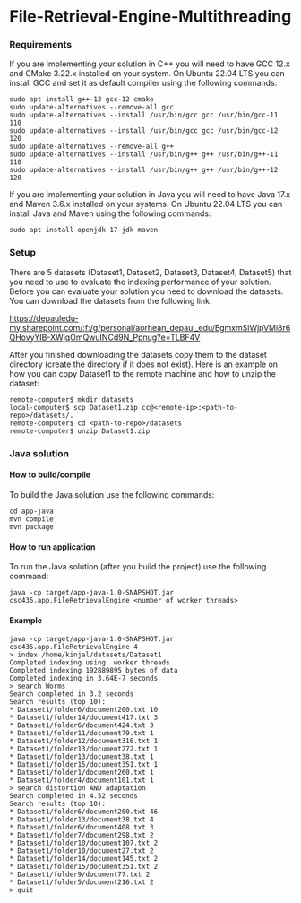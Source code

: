 # File-Retrieval-Engine-Multithreading

### Requirements

If you are implementing your solution in C++ you will need to have GCC 12.x and CMake 3.22.x installed on your system.
On Ubuntu 22.04 LTS you can install GCC and set it as default compiler using the following commands:

```
sudo apt install g++-12 gcc-12 cmake
sudo update-alternatives --remove-all gcc
sudo update-alternatives --install /usr/bin/gcc gcc /usr/bin/gcc-11 110
sudo update-alternatives --install /usr/bin/gcc gcc /usr/bin/gcc-12 120
sudo update-alternatives --remove-all g++
sudo update-alternatives --install /usr/bin/g++ g++ /usr/bin/g++-11 110
sudo update-alternatives --install /usr/bin/g++ g++ /usr/bin/g++-12 120
```

If you are implementing your solution in Java you will need to have Java 17.x and Maven 3.6.x installed on your systems.
On Ubuntu 22.04 LTS you can install Java and Maven using the following commands:

```
sudo apt install openjdk-17-jdk maven

```

### Setup

There are 5 datasets (Dataset1, Dataset2, Dataset3, Dataset4, Dataset5) that you need to use to evaluate the indexing performance of your solution.
Before you can evaluate your solution you need to download the datasets. You can download the datasets from the following link:

https://depauledu-my.sharepoint.com/:f:/g/personal/aorhean_depaul_edu/EgmxmSiWjpVMi8r6QHovyYIB-XWjqOmQwuINCd9N_Ppnug?e=TLBF4V

After you finished downloading the datasets copy them to the dataset directory (create the directory if it does not exist).
Here is an example on how you can copy Dataset1 to the remote machine and how to unzip the dataset:

```
remote-computer$ mkdir datasets
local-computer$ scp Dataset1.zip cc@<remote-ip>:<path-to-repo>/datasets/.
remote-computer$ cd <path-to-repo>/datasets
remote-computer$ unzip Dataset1.zip
```

### Java solution
#### How to build/compile

To build the Java solution use the following commands:
```
cd app-java
mvn compile
mvn package
```

#### How to run application

To run the Java solution (after you build the project) use the following command:
```
java -cp target/app-java-1.0-SNAPSHOT.jar csc435.app.FileRetrievalEngine <number of worker threads>
```

#### Example

```
java -cp target/app-java-1.0-SNAPSHOT.jar csc435.app.FileRetrievalEngine 4
> index /home/kinjal/datasets/Dataset1
Completed indexing using  worker threads
Completed indexing 192889895 bytes of data
Completed indexing in 3.64E-7 seconds
> search Worms
Search completed in 3.2 seconds
Search results (top 10):
* Dataset1/folder6/document200.txt 10
* Dataset1/folder14/document417.txt 3
* Dataset1/folder6/document424.txt 3
* Dataset1/folder11/document79.txt 1
* Dataset1/folder12/document316.txt 1
* Dataset1/folder13/document272.txt 1
* Dataset1/folder13/document38.txt 1
* Dataset1/folder15/document351.txt 1
* Dataset1/folder1/document260.txt 1
* Dataset1/folder4/document101.txt 1
> search distortion AND adaptation
Search completed in 4.52 seconds
Search results (top 10):
* Dataset1/folder6/document200.txt 46
* Dataset1/folder13/document38.txt 4
* Dataset1/folder6/document408.txt 3
* Dataset1/folder7/document298.txt 2
* Dataset1/folder10/document107.txt 2
* Dataset1/folder10/document27.txt 2
* Dataset1/folder14/document145.txt 2
* Dataset1/folder15/document351.txt 2
* Dataset1/folder9/document77.txt 2
* Dataset1/folder5/document216.txt 2
> quit
```
